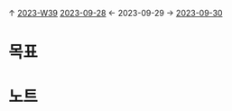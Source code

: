 
↑ [2023-W39](2023-W39.md)
[2023-09-28](2023-09-28.md) ← 2023-09-29 → [2023-09-30](2023-09-30.md)


# 목표



# 노트




